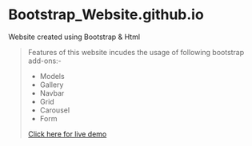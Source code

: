 # Bootstrap_Website.github.io
Website created using Bootstrap & Html 
>
>Features of this website incudes the usage of following bootstrap add-ons:-
>
>- Models
>- Gallery
>- Navbar
>- Grid
>- Carousel
>- Form
>
>[Click here for live demo]( https://anjali1361.github.io/Bootstrap_Website.github.io/)
